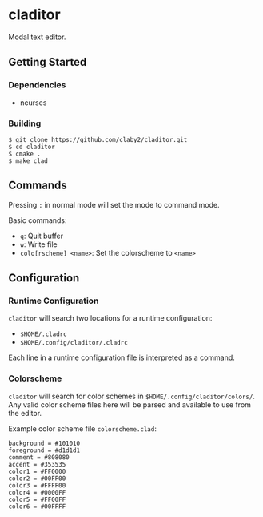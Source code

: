 # claditor

Modal text editor.

## Getting Started

### Dependencies

- ncurses

### Building

```shell
$ git clone https://github.com/claby2/claditor.git
$ cd claditor
$ cmake .
$ make clad
```

## Commands

Pressing `:` in normal mode will set the mode to command mode.

Basic commands:

- `q`: Quit buffer
- `w`: Write file
- `colo[rscheme] <name>`: Set the colorscheme to `<name>`

## Configuration

### Runtime Configuration

`claditor` will search two locations for a runtime configuration:

- `$HOME/.cladrc`
- `$HOME/.config/claditor/.cladrc`

Each line in a runtime configuration file is interpreted as a command.

### Colorscheme

`claditor` will search for color schemes in `$HOME/.config/claditor/colors/`.
Any valid color scheme files here will be parsed and available to use from the editor.

Example color scheme file `colorscheme.clad`:

```
background = #101010
foreground = #d1d1d1
comment = #808080
accent = #353535
color1 = #FF0000
color2 = #00FF00
color3 = #FFFF00
color4 = #0000FF
color5 = #FF00FF
color6 = #00FFFF
```
